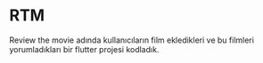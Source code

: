# RTM
 Review the movie adında kullanıcıların film ekledikleri ve bu filmleri yorumladıkları bir flutter projesi kodladık.
